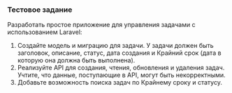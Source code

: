 ### Тестовое задание
Разработать простое приложение для управления задачами с использованием Laravel:
1. Создайте модель и миграцию для задачи.
У задачи должен быть заголовок, описание, статус, дата создания и Крайний срок (дата в которую она должна быть выполнена).
2. Реализуйте API для создания, чтения, обновления и удаления задач. Учтите, что данные, поступающие в API, могут быть некорректными.
3. Добавьте возможность поиска задач по Крайнему сроку и статусу.
